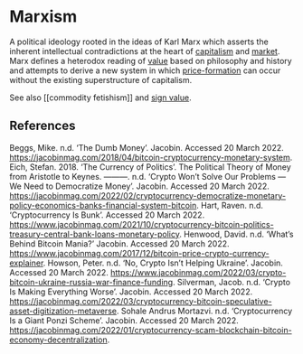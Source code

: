 # Marxism
A political ideology rooted in the ideas of Karl Marx which asserts the inherent intellectual contradictions at the heart of [capitalism](../capitalism.md) and [market](../market.md). Marx defines a heterodox reading of [value](../value.md) based on philosophy and history and attempts to derive a new system in which [price-formation](../price-formation.md) can occur without the existing superstructure of capitalism.

See also [[commodity fetishism]] and [sign value](../sign-value.md).

## References
Beggs, Mike. n.d. ‘The Dumb Money’. Jacobin. Accessed 20 March 2022. https://jacobinmag.com/2018/04/bitcoin-cryptocurrency-monetary-system.
Eich, Stefan. 2018. ‘The Currency of Politics’. The Political Theory of Money from Aristotle to Keynes.
———. n.d. ‘Crypto Won’t Solve Our Problems — We Need to Democratize Money’. Jacobin. Accessed 20 March 2022. https://jacobinmag.com/2022/02/cryptocurrency-democratize-monetary-policy-economics-banks-financial-system-bitcoin.
Hart, Raven. n.d. ‘Cryptocurrency Is Bunk’. Accessed 20 March 2022. https://www.jacobinmag.com/2021/10/cryptocurrency-bitcoin-politics-treasury-central-bank-loans-monetary-policy.
Henwood, David. n.d. ‘What’s Behind Bitcoin Mania?’ Jacobin. Accessed 20 March 2022. https://www.jacobinmag.com/2017/12/bitcoin-price-crypto-currency-explainer.
Howson, Peter. n.d. ‘No, Crypto Isn’t Helping Ukraine’. Jacobin. Accessed 20 March 2022. https://www.jacobinmag.com/2022/03/crypto-bitcoin-ukraine-russia-war-finance-funding.
Silverman, Jacob. n.d. ‘Crypto Is Making Everything Worse’. Jacobin. Accessed 20 March 2022. https://jacobinmag.com/2022/03/cryptocurrency-bitcoin-speculative-asset-digitization-metaverse.
Sohale Andrus Mortazvi. n.d. ‘Cryptocurrency Is a Giant Ponzi Scheme’. Jacobin. Accessed 20 March 2022. https://jacobinmag.com/2022/01/cryptocurrency-scam-blockchain-bitcoin-economy-decentralization.